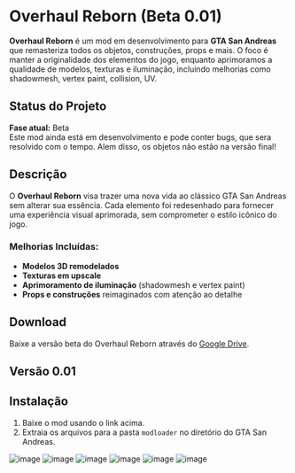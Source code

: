 # Overhaul Reborn (Beta 0.01) 

**Overhaul Reborn** é um mod em desenvolvimento para **GTA San Andreas** que remasteriza todos os objetos, construções, props e mais.
 O foco é manter a originalidade dos elementos do jogo, enquanto aprimoramos a qualidade de modelos, texturas e iluminação, incluindo melhorias como shadowmesh, vertex paint, collision, UV.

## Status do Projeto

**Fase atual:** Beta  
Este mod ainda está em desenvolvimento e pode conter bugs, que sera resolvido com o tempo.
Alem disso, os objetos não estão na versão final!

## Descrição

O **Overhaul Reborn** visa trazer uma nova vida ao clássico GTA San Andreas sem alterar sua essência. Cada elemento foi redesenhado para fornecer uma experiência visual aprimorada, sem comprometer o estilo icônico do jogo.

### Melhorias Incluídas:
- **Modelos 3D remodelados**
- **Texturas em upscale**
- **Aprimoramento de iluminação** (shadowmesh e vertex paint)
- **Props e construções** reimaginados com atenção ao detalhe

## Download

Baixe a versão beta do Overhaul Reborn através do [Google Drive](https://drive.google.com/file/d/1XO9AbVl9MaenUrm1w-L2T9zweDn6sgBs/view?usp=sharing).

## Versão 0.01



## Instalação

1. Baixe o mod usando o link acima.
2. Extraia os arquivos para a pasta `modloader` no diretório do GTA San Andreas.

![image](https://github.com/user-attachments/assets/7209add2-b0ee-46c9-a219-43ded3dd3a0f)
![image](https://github.com/user-attachments/assets/8f854954-8488-4951-b59f-0440668a0ec7)
![image](https://github.com/user-attachments/assets/13ab4c91-ea12-416f-a90d-17ac29139243)
![image](https://github.com/user-attachments/assets/99f4bce8-36df-4b42-be96-a2c2ed6c3a9e)
![image](https://github.com/user-attachments/assets/a8c0be82-7fad-4206-a1a3-c8a3b8140376)
![image](https://github.com/user-attachments/assets/1872ed3b-c232-4692-945e-90630e89e6bc)





